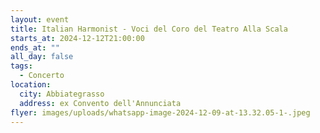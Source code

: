 ```yaml
---
layout: event
title: Italian Harmonist - Voci del Coro del Teatro Alla Scala
starts_at: 2024-12-12T21:00:00
ends_at: ""
all_day: false
tags:
  - Concerto
location:
  city: Abbiategrasso
  address: ex Convento dell'Annunciata
flyer: images/uploads/whatsapp-image-2024-12-09-at-13.32.05-1-.jpeg
---
```

